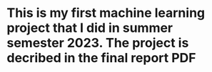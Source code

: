 # This is my first machine learning project that I did in summer semester 2023. The project is decribed in the final report PDF 
